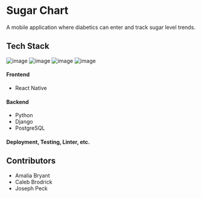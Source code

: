 # Sugar Chart
A mobile application where diabetics can enter and track sugar level trends.

## Tech Stack
![image]({https://img.shields.io/badge/React_Native-20232A?style=for-the-badge&logo=react&logoColor=61DAFB})
![image]({https://img.shields.io/badge/Python-FFD43B?style=for-the-badge&logo=python&logoColor=darkgreen})
![image]({https://img.shields.io/badge/Django-092E20?style=for-the-badge&logo=django&logoColor=green})
![image]({https://img.shields.io/badge/PostgreSQL-316192?style=for-the-badge&logo=postgresql&logoColor=white})
<!-- ![image]({BadgeURLHere})
![image]({BadgeURLHere}) -->
	
#### Frontend
* React Native

#### Backend
* Python
* Django
* PostgreSQL

#### Deployment, Testing, Linter, etc.


## Contributors
* Amalia Bryant 
* Caleb Brodrick
* Joseph Peck
